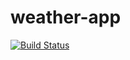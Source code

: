 # weather-app

[![Build Status](https://travis-ci.org/marcobiedermann/weather-app.svg?branch=master)](https://travis-ci.org/marcobiedermann/weather-app)
